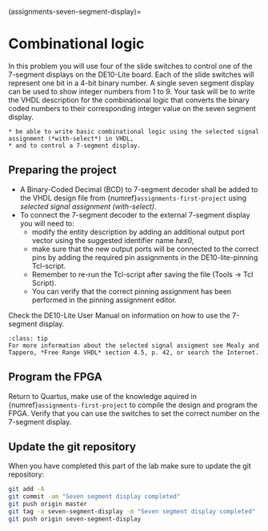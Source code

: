 (assignments-seven-segment-display)=
# Combinational logic 
In this problem you will use four of the slide switches to control one of the 7-segment displays on the DE10-Lite board. Each of the slide switches will represent one bit in a 4-bit binary number. A single seven segment display can be used to show integer numbers from 1 to 9. Your task will be to write the VHDL description for the combinational logic that converts the binary coded numbers to their corresponding integer value on the seven segment display.

```{admonition} The learning outcome of this problem is to:
* be able to write basic combinational logic using the selected signal assignment (*with-select*) in VHDL,
* and to control a 7-segment display.
```


## Preparing the project

* A Binary-Coded Decimal (BCD) to 7-segment decoder shall be added to the VHDL design file from {numref}`assignments-first-project` using *selected signal assignment (with-select)*.
* To connect the 7-segment decoder to the external 7-segment display you will need to:
  * modify the entity description by adding an additional output port vector using the suggested identifier name *hex0*,
  * make sure that the new output ports will be connected to the correct pins by adding the required pin assignments in the DE10-lite-pinning Tcl-script.
  * Remember to re-run the Tcl-script after saving the file (Tools -> Tcl Script).
  * You can verify that the correct pinning assignment has been performed in the pinning assignment editor.
  

Check the DE10-Lite User Manual on information on how to use the 7-segment display.


```{admonition} Tip
:class: tip
For more information about the selected signal assigment see Mealy and Tappero, *Free Range VHDL* section 4.5, p. 42, or search the Internet.
```

## Program the FPGA
Return to Quartus, make use of the knowledge aquired in {numref}`assignments-first-project` to compile the design and program the FPGA. Verify that you can use the switches to set the correct number on the 7-segment display.


## Update the git repository
When you have completed this part of the lab make sure to update the git repository:

```bash
git add -A
git commit -am "Seven segment display completed"
git push origin master
git tag -a seven-segment-display -m "Seven segment display completed"
git push origin seven-segment-display
```
